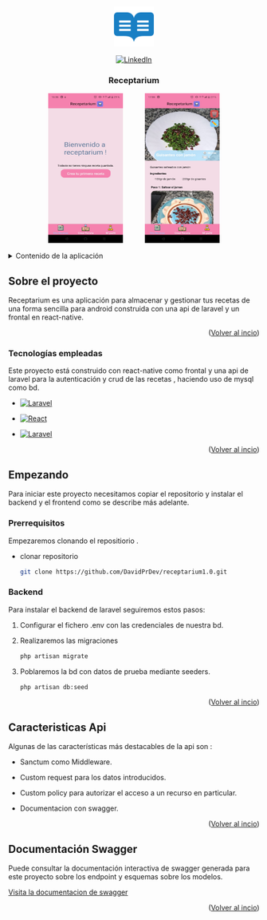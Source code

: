 <a name="readme-top"></a>

<br />
<div align="center">
  <a href="https://github.com/DavidPrDev/receptarium1.0">
    <img src="img/logo.png" alt="Logo" width="80" height="80">
  </a>

  [![LinkedIn](https://img.shields.io/badge/LinkedIn-0077B5?logo=linkedin&logoColor=white)](https://www.linkedin.com/in/david-pérez-romero-b8a57a292/)

  <h3 align="center">Receptarium</h3>
<p align="center">
    <img src="img/WhatsApp-Image3.jpeg" alt="Texto alternativo de la imagen" width="150" height="300" style="margin-right: 40px;">
    <img src="img/WhatsApp-Image1.jpeg" alt="Texto alternativo de la imagen" width="150" height="300" >
</p>
</div>

<details>
  <summary>Contenido de la aplicación</summary>
  <ol>
    <li>
      <a href="#Sobre-el-proyecto">Sobre el proyecto</a>
      <ul>
        <li><a href="#Tecnologías-empleadas">Tecnologías</a></li>
      </ul>
    </li>
    <li>
      <a href="#Empezando">Empezando</a>
      <ul>
        <li><a href="#Prerrequisitos">Prerrequisitos</a></li>
        <li><a href="#Backend"> Instalacion Backend </a>
            <ul> 
                <li><a href="#Caracteristicas-Api">Caracteristicas</a></li>
                <li><a href="#Documentación-Swagger">Documentación Swagger</a></li>
            </ul>
        </li>
      </ul>
    </li>
   
  </ol>
</details>



<!-- ABOUT THE PROJECT -->
## Sobre el proyecto 


Receptarium es una aplicación para almacenar y gestionar tus recetas de una forma sencilla para android construida con una api de laravel y un frontal en react-native.




<p align="right">(<a href="#readme-top">Volver al incio</a>)</p>



### Tecnologías empleadas

Este proyecto está construido con react-native como frontal y una api de laravel para la autenticación y crud de las recetas , haciendo uso de mysql como bd.


* [![Laravel](https://img.shields.io/badge/-Laravel-FF2D20?style=flat&logo=laravel&logoColor=white)](https://laravel.com/)

* [![React](https://img.shields.io/badge/react-blue?logo=react)](https://es.reactjs.org/)


* [![Laravel](https://shields.io/badge/MySQL-lightgrey?logo=mysql&style=plastic&logoColor=white&labelColor=blue)](https://www.mysql.com/)

<p align="right">(<a href="#readme-top">Volver al incio</a>)</p>



<!-- GETTING STARTED -->
## Empezando

Para iniciar este proyecto necesitamos copiar el repositorio y instalar el backend y el frontend como se describe más adelante.

### Prerrequisitos

Empezaremos clonando el repositiorio .
* clonar repositorio 
  ```sh
  git clone https://github.com/DavidPrDev/receptarium1.0.git
  ```

### Backend

Para instalar el backend de laravel seguiremos estos pasos:

1. Configurar el fichero .env con las credenciales de nuestra bd.

2. Realizaremos las migraciones
   ```sh
   php artisan migrate
   ```
   
3. Poblaremos la bd con datos de prueba mediante seeders.
   ```sh
   php artisan db:seed
   ```
      <p align="right">(<a href="#readme-top">Volver al incio</a>)</p>

## Caracteristicas Api

Algunas de las características más destacables de la api son :
 
 * Sanctum como Middleware.

 * Custom request para los datos introducidos.

 * Custom policy para autorizar el acceso a un recurso en particular.

  * Documentacion con swagger.

<p align="right">(<a href="#readme-top">Volver al incio</a>)</p>


## Documentación Swagger

Puede consultar la documentación interactiva de swagger generada para este proyecto sobre los endpoint y esquemas sobre los  modelos.

<a href="https://api-receptarium.david-pr.com/api/documentation">Visita la documentacion de swagger </a>


<p align="right">(<a href="#readme-top">Volver al incio</a>)</p>


